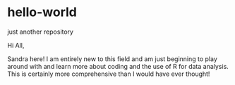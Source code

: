 # hello-world
just another repository 

Hi All,

Sandra here! I am entirely new to this field and am just beginning to play around with and learn more about coding and the use of R for data analysis.  This is certainly more comprehensive than I would have ever thought!
